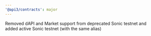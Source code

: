 ```yaml
---
'@api3/contracts': major
---
```


Removed dAPI and Market support from deprecated Sonic testnet and added active Sonic testnet (with the same alias)
